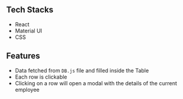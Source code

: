 ## Tech Stacks
- React
- Material UI
- CSS

## Features
- Data fetched from ```DB.js``` file and filled inside the Table
- Each row is clickable
- Clicking on a row will open a modal with the details of the current employee
